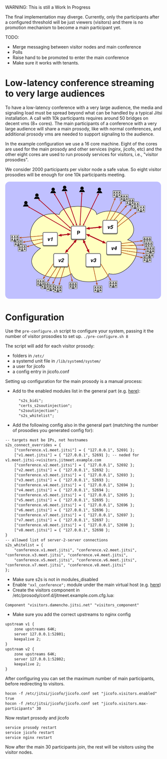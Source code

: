 WARNING: This is still a Work In Progress

The final implementation may diverge. Currently, only the participants after a
configured threshold will be just viewers (visitors) and there is no promotion
mechanism to become a main participant yet.

TODO:
* Merge messaging between visitor nodes and main conference
* Polls
* Raise hand to be promoted to enter the main conference
* Make sure it works with tenants.


# Low-latency conference streaming to very large audiences

To have a low-latency conference with a very large audience, the media and
signaling load must be spread  beyond what can be handled by a typical Jitsi
installation. A call with 10k participants requires around 50 bridges on decent
vms (8+ cores). The main participants of a conference with a very large
audience will share a main prosody, like with normal conferences, and
additional prosody vms are needed to support signaling to the audience.

In the example configuration we use a 16 core machine. Eight of the cores are
used for the main prosody and other services (nginx, jicofo, etc) and the other
eight cores are used to run prosody services for visitors, i.e., "visitor
prosodies".

We consider 2000 participants per visitor node a safe value. So eight visitor
prosodies will be enough for one 10k participants meeting.

<img src="imgs/visitors-prosody.svg" alt="diagram of a central prosody connected to several visitor prosodies" width="500"/>

# Configuration
Use the `pre-configure.sh` script to configure your system, passing it the
number of visitor prosodies to set up.
`./pre-configure.sh 8`

The script will add for each visitor prosody:
- folders in `/etc/`
- a systemd unit file in `/lib/systemd/system/`
- a user for jicofo
- a config entry in jicofo.conf

Setting up configuration for the main prosody is a manual process:
- Add to the enabled modules list in the general part (e.g. [here](https://github.com/bjc/prosody/blob/76bf6d511f851c7cde8a81257afaaae0fb7a4160/prosody.cfg.lua.dist#L33)):
```
      "s2s_bidi";
      "certs_s2soutinjection";
      "s2soutinjection";
      "s2s_whitelist";
```

- Add the following config also in the general part (matching the number of prosodies you generated config for):
```
-- targets must be IPs, not hostnames
s2s_connect_overrides = {
    ["conference.v1.meet.jitsi"] = { "127.0.0.1", 52691 };
    ["v1.meet.jitsi"] = { "127.0.0.1", 52691 }; -- neded for v1.meet.jitsi->visitors.jitmeet.example.com
    ["conference.v2.meet.jitsi"] = { "127.0.0.1", 52692 };
    ["v2.meet.jitsi"] = { "127.0.0.1", 52692 };
    ["conference.v3.meet.jitsi"] = { "127.0.0.1", 52693 };
    ["v3.meet.jitsi"] = { "127.0.0.1", 52693 };
    ["conference.v4.meet.jitsi"] = { "127.0.0.1", 52694 };
    ["v4.meet.jitsi"] = { "127.0.0.1", 52694 };
    ["conference.v5.meet.jitsi"] = { "127.0.0.1", 52695 };
    ["v5.meet.jitsi"] = { "127.0.0.1", 52695 };
    ["conference.v6.meet.jitsi"] = { "127.0.0.1", 52696 };
    ["v6.meet.jitsi"] = { "127.0.0.1", 52696 };
    ["conference.v7.meet.jitsi"] = { "127.0.0.1", 52697 };
    ["v7.meet.jitsi"] = { "127.0.0.1", 52697 };
    ["conference.v8.meet.jitsi"] = { "127.0.0.1", 52698 };
    ["v8.meet.jitsi"] = { "127.0.0.1", 52698 };
}
-- allowed list of server-2-server connections
s2s_whitelist = {
    "conference.v1.meet.jitsi", "conference.v2.meet.jitsi", "conference.v3.meet.jitsi", "conference.v4.meet.jitsi",
    "conference.v5.meet.jitsi", "conference.v6.meet.jitsi", "conference.v7.meet.jitsi", "conference.v8.meet.jitsi"
};
```

- Make sure s2s is not in modules_disabled
- Enable `"xxl_conference";` module under the main virtual host (e.g. [here](https://github.com/jitsi/jitsi-meet/blob/f42772ec5bcc87ff6de17423d36df9bcad6e770d/doc/debian/jitsi-meet-prosody/prosody.cfg.lua-jvb.example#L57))
- Create the visitors component in /etc/prosody/conf.d/jitmeet.example.com.cfg.lua:
```
Component "visitors.damencho.jitsi.net" "visitors_component"
```
- Make sure you add the correct upstreams to nginx config
```
upstream v1 {
    zone upstreams 64K;
    server 127.0.0.1:52801;
    keepalive 2;
}
upstream v2 {
    zone upstreams 64K;
    server 127.0.0.1:52802;
    keepalive 2;
}
```

After configuring you can set the maximum number of main participants, before
redirecting to visitors.
```
hocon -f /etc/jitsi/jicofo/jicofo.conf set "jicofo.visitors.enabled" true
hocon -f /etc/jitsi/jicofo/jicofo.conf set "jicofo.visitors.max-participants" 30
```
Now restart prosody and jicofo
```
service prosody restart
service jicofo restart
service nginx restart
```

Now after the main 30 participants join, the rest will be visitors using the
visitor nodes.
